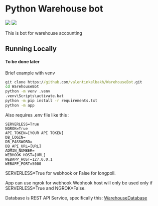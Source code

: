 # Python Warehouse bot

![](https://img.shields.io/badge/python-v3.10-informational) ![](https://img.shields.io/badge/aiogram-v2.25.1-informational)


This is bot for warehouse accounting

## Running Locally
#### To be done later

Brief example with venv
```cmd
git clone https://github.com/valentinkelbakh/WarehouseBot.git
cd WarehouseBot
python -m venv .venv
.venv\Scripts\activate.bat
python -m pip install -r requirements.txt
python -m app
```
Also requires .env file like this :
```
SERVERLESS=True
NGROK=True
API_TOKEN=[YOUR API TOKEN]
DB_LOGIN=
DB_PASSWORD=
DB_API_URL=[URL]
ADMIN_NUMBER=
WEBHOOK_HOST=[URL]
WEBAPP_HOST=127.0.0.1
WEBAPP_PORT=5000
```
SERVERLESS=True for webhook or False for longpoll.

App can use ngrok for webhook
Webhook host will only be used only if SERVERLESS=True and NGROK=False.

Database is REST API Service, specifically this:
[WarehouseDatabase](https://github.com/valentinkelbakh/WarehouseDatabase "WarehouseDatabase")
